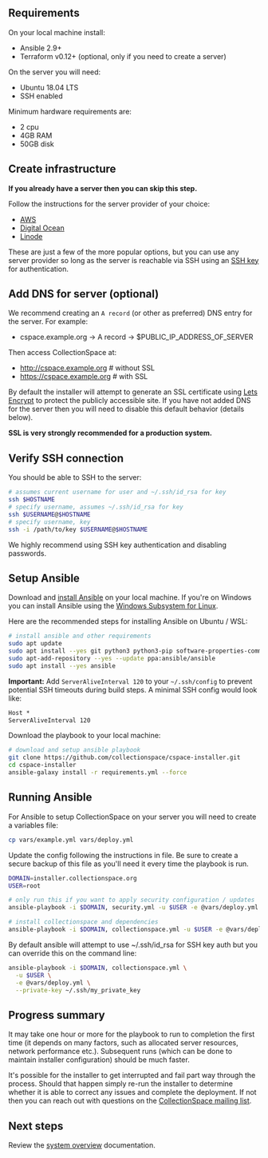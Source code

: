 ## Requirements

On your local machine install:

- Ansible 2.9+
- Terraform v0.12+ (optional, only if you need to create a server)

On the server you will need:

- Ubuntu 18.04 LTS
- SSH enabled

Minimum hardware requirements are:

- 2 cpu
- 4GB RAM
- 50GB disk

## Create infrastructure

**If you already have a server then you can skip this step.**

Follow the instructions for the server provider of your choice:

- [AWS](../cloud/aws/README.md)
- [Digital Ocean](../cloud/digitalocean/README.md)
- [Linode](../cloud/linode/README.md)

These are just a few of the more popular options, but you can use
any server provider so long as the server is reachable via SSH
using an [SSH key](https://www.ssh.com/ssh/key) for authentication.

## Add DNS for server (optional)

We recommend creating an `A record` (or other as preferred) DNS entry
for the server. For example:

- cspace.example.org -> A record -> $PUBLIC_IP_ADDRESS_OF_SERVER

Then access CollectionSpace at:

- http://cspace.example.org # without SSL
- https://cspace.example.org # with SSL

By default the installer will attempt to generate an SSL certificate
using [Lets Encrypt](https://letsencrypt.org/) to protect the publicly
accessible site. If you have not added DNS for the server then you
will need to disable this default behavior (details below).

**SSL is very strongly recommended for a production system.**

## Verify SSH connection

You should be able to SSH to the server:

```bash
# assumes current username for user and ~/.ssh/id_rsa for key
ssh $HOSTNAME
# specify username, assumes ~/.ssh/id_rsa for key
ssh $USERNAME@$HOSTNAME
# specify username, key
ssh -i /path/to/key $USERNAME@$HOSTNAME
```

We highly recommend using SSH key authentication and disabling passwords.

## Setup Ansible

Download and [install Ansible](https://docs.ansible.com/ansible/latest/installation_guide/intro_installation.html#installation-guide) on your local machine.
If you're on Windows you can install Ansible using the
[Windows Subsystem for Linux](https://docs.microsoft.com/en-us/windows/wsl/about).

Here are the recommended steps for installing Ansible on Ubuntu / WSL:

```bash
# install ansible and other requirements
sudo apt update
sudo apt install --yes git python3 python3-pip software-properties-common
sudo apt-add-repository --yes --update ppa:ansible/ansible
sudo apt install --yes ansible
```

**Important:** Add `ServerAliveInterval 120` to your `~/.ssh/config` to prevent
potential SSH timeouts during build steps. A minimal SSH config would look like:

```txt
Host *
ServerAliveInterval 120
```

Download the playbook to your local machine:

```bash
# download and setup ansible playbook
git clone https://github.com/collectionspace/cspace-installer.git
cd cspace-installer
ansible-galaxy install -r requirements.yml --force
```

## Running Ansible

For Ansible to setup CollectionSpace on your server you will need to
create a variables file:

```bash
cp vars/example.yml vars/deploy.yml
```

Update the config following the instructions in file. Be sure to create
a secure backup of this file as you'll need it every time the playbook
is run.

```bash
DOMAIN=installer.collectionspace.org
USER=root

# only run this if you want to apply security configuration / updates
ansible-playbook -i $DOMAIN, security.yml -u $USER -e @vars/deploy.yml

# install collectionspace and dependencies
ansible-playbook -i $DOMAIN, collectionspace.yml -u $USER -e @vars/deploy.yml
```

By default ansible will attempt to use ~/.ssh/id_rsa for SSH key auth
but you can override this on the command line:

```bash
ansible-playbook -i $DOMAIN, collectionspace.yml \
  -u $USER \
  -e @vars/deploy.yml \
  --private-key ~/.ssh/my_private_key
```

## Progress summary

It may take one hour or more for the playbook to run to completion
the first time (it depends on many factors, such as allocated server
resources, network performance etc.). Subsequent runs (which can be
done to maintain installer configuration) should be much faster.

It's possible for the installer to get interrupted and fail part way
through the process. Should that happen simply re-run the installer
to determine whether it is able to correct any issues and complete
the deployment. If not then you can reach out with questions on the
[CollectionSpace mailing list](http://lists.collectionspace.org/mailman/listinfo/talk_lists.collectionspace.org).


## Next steps

Review the [system overview](SYSTEM.md) documentation.
